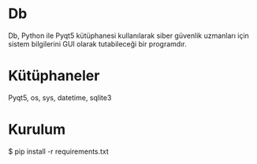 # Db

Db, Python ile Pyqt5 kütüphanesi kullanılarak siber güvenlik 
uzmanları için sistem bilgilerini GUI olarak tutabileceği
bir programdır.

# Kütüphaneler

Pyqt5, os, sys, datetime, sqlite3

# Kurulum

$ pip install -r requirements.txt
